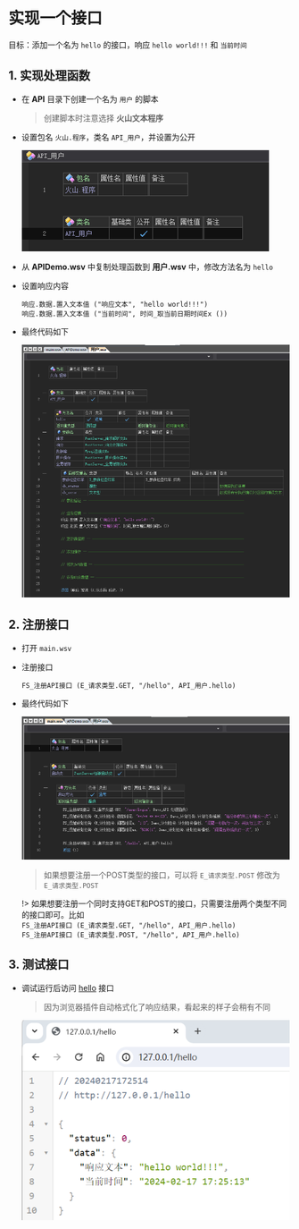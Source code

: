 # 实现一个接口

目标：添加一个名为 `hello` 的接口，响应 `hello world!!!` 和 `当前时间`



## 1. 实现处理函数

- 在 **API** 目录下创建一个名为 `用户` 的脚本

  > 创建脚本时注意选择 **火山文本程序**

- 设置包名 `火山.程序`，类名 `API_用户`，并设置为公开

  ![image-20240217171607669](addApi.assets/image-20240217171607669.png)

- 从 **APIDemo.wsv** 中复制处理函数到 **用户.wsv** 中，修改方法名为 `hello`

- 设置响应内容

  ```
  响应.数据.置入文本值 ("响应文本", "hello world!!!")
  响应.数据.置入文本值 ("当前时间", 时间_取当前日期时间Ex ())
  ```

- 最终代码如下

  ![image-20240217172644532](addApi.assets/image-20240217172644532.png)



## 2. 注册接口

- 打开 `main.wsv` 

- 注册接口

  ```
  FS_注册API接口 (E_请求类型.GET, "/hello", API_用户.hello)
  ```

- 最终代码如下

  ![image-20240217172734414](addApi.assets/image-20240217172734414.png)

  >  如果想要注册一个POST类型的接口，可以将  `E_请求类型.POST` 修改为 `E_请求类型.POST`

  !> 如果想要注册一个同时支持GET和POST的接口，只需要注册两个类型不同的接口即可。比如</br> `FS_注册API接口 (E_请求类型.GET, "/hello", API_用户.hello)`</br>`FS_注册API接口 (E_请求类型.POST, "/hello", API_用户.hello)`



## 3. 测试接口

- 调试运行后访问 [hello](http://127.0.0.1/hello) 接口

  > 因为浏览器插件自动格式化了响应结果，看起来的样子会稍有不同

  ![image-20240217173011801](addApi.assets/image-20240217173011801.png)

